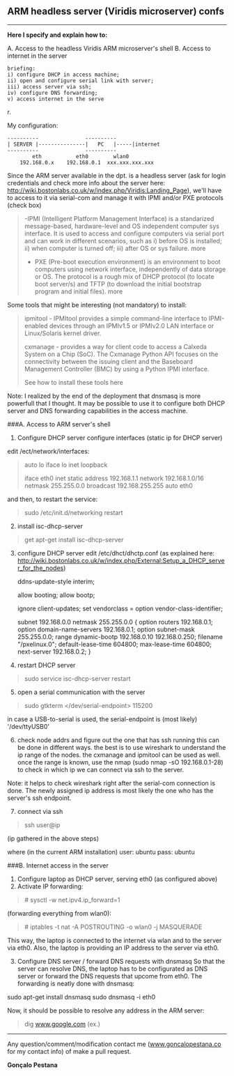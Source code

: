 ARM headless server (Viridis microserver) confs
---

----------


**Here I specify and explain how to:**

A. Access to the headless Viridis ARM microserver's shell
B. Access to internet in the server

    briefing: 
    i) configure DHCP in access machine;  
    ii) open and configure serial link with server;  
    iii) access server via ssh; 
    iv) configure DNS forwarding;  
    v) access internet in the serve

r.


My configuration:

    ----------               ----------
    | SERVER |---------------|   PC   |-----|internet
    ----------               ----------
            eth           eth0        wlan0
        192.168.0.x    192.168.0.1  xxx.xxx.xxx.xxx


Since the ARM server available in the dpt. is a headless server (ask for login credentials and check more info about the server here: http://wiki.bostonlabs.co.uk/w/index.php/Viridis:Landing_Page), we'll have to access to it via serial-com and manage it with IPMI and/or PXE protocols (check box)


> -IPMI (Intelligent Platform Management Interface) is a standarized message-based, hardware-level and OS independent computer
> sys interface. It is used to access and configure computers via serial
> port and can work in different scenarios, such as i) before OS is
> installed; ii) when computer is turned off; iii) after OS or sys
> failure. more
>- PXE (Pre-boot execution environment) is an environment to boot computers using network interface, independently of data storage or
> OS. The protocol is a rough mix of DHCP protocol (to locate boot
> server/s) and TFTP (to download the initial bootstrap program and
> initial files). more

Some tools that might be interesting (not mandatory) to install:

> ipmitool - IPMItool provides a simple command-line interface to
> IPMI-enabled devices through an IPMIv1.5 or IPMIv2.0 LAN interface or
> Linux/Solaris kernel driver.
> 
> cxmanage - provides a way for client code to access a Calxeda System
> on a Chip (SoC). The Cxmanage Python API focuses on the connectivity
> between the issuing client and the Baseboard Management Controller
> (BMC) by using a Python IPMI interface.
> 
> See how to install these tools here

Note: I realized by the end of the deployment that dnsmasq is more powerfull that I thought. It may be possible to use it to configure both DHCP server and DNS forwarding capabilities in the access machine.

###A. Access to ARM server's shell

1) Configure DHCP server
configure interfaces (static ip for DHCP server) 

edit /ect/network/interfaces:

> auto lo iface lo inet loopback
> 
> iface eth0 inet static
>     address 192.168.1.1
>     network 192.168.1.0/16
>     netmask 255.255.0.0
>     broadcast 192.168.255.255 auto eth0

 and then, to restart the service:
 

> sudo /etc/init.d/networking restart

 


2) install isc-dhcp-server

> get apt-get install isc-dhcp-server

3) configure DHCP server
edit /etc/dhct/dhctp.conf (as explained here: http://wiki.bostonlabs.co.uk/w/index.php/External:Setup_a_DHCP_server_for_the_nodes)

    ddns-update-style interim;
     
    allow booting;
    allow bootp;
     
    ignore client-updates;
    set vendorclass = option vendor-class-identifier;
     
    subnet 192.168.0.0 netmask 255.255.0.0 {
         option routers             192.168.0.1;
         option domain-name-servers 192.168.0.1;
         option subnet-mask         255.255.0.0;
         range dynamic-bootp        192.168.0.10 192.168.0.250;
         filename                   "/pxelinux.0";
         default-lease-time         604800;
         max-lease-time             604800;
         next-server                192.168.0.2;
    }

 
4) restart DHCP server

> sudo service isc-dhcp-server restart

5) open a serial communication with the server

> sudo gtkterm </dev/serial-endpoint> 115200

in case a USB-to-serial is used, the serial-endpoint is (most likely) '/dev/ttyUSB0'


6) check node addrs and figure out the one that has ssh running
this can be done in different ways. the best is to use wireshark to understand the ip range of the nodes. the cxmanage and ipmitool can be used as well.
once the range is known, use the nmap (sudo nmap -sO 192.168.0.1-28) to check in which ip we can connect via ssh to the server.

Note: it helps to check wireshark right after the serial-com connection is done. The newly assigned ip address is most likely the one who has the server's ssh endpoint.

7) connect via ssh

> ssh user@ip

 (ip gathered in the above steps)

where (in the current ARM installation)
user: ubuntu
pass: ubuntu


###B. Internet access in the server

1) Configure laptop as DHCP server, serving eth0 (as configured above)
2) Activate IP forwarding:

> \# sysctl -w net.ipv4.ip_forward=1

(forwarding everything from wlan0):

> \# iptables -t nat -A POSTROUTING -o wlan0 -j MASQUERADE

This way, the laptop is connected to the internet via wlan and to the server via eth0. Also, the laptop is providing an IP address to the server via eth0.

3) Configure DNS server / forward DNS requests with dnsmasq
 So that the server can resolve DNS, the laptop has to be configurated as DNS server or forward the DNS requests that upcome from eth0. The forwarding is neatly done with dnsmasq:

 sudo apt-get install dnsmasq
 sudo dnsmasq -i eth0

 Now, it should be possible to resolve any address in the ARM server:
 

> dig www.google.com (ex.)

---

Any question/comment/modification contact me (www.goncalopestana.co for my contact info) of make a pull request.

**Gonçalo Pestana** 